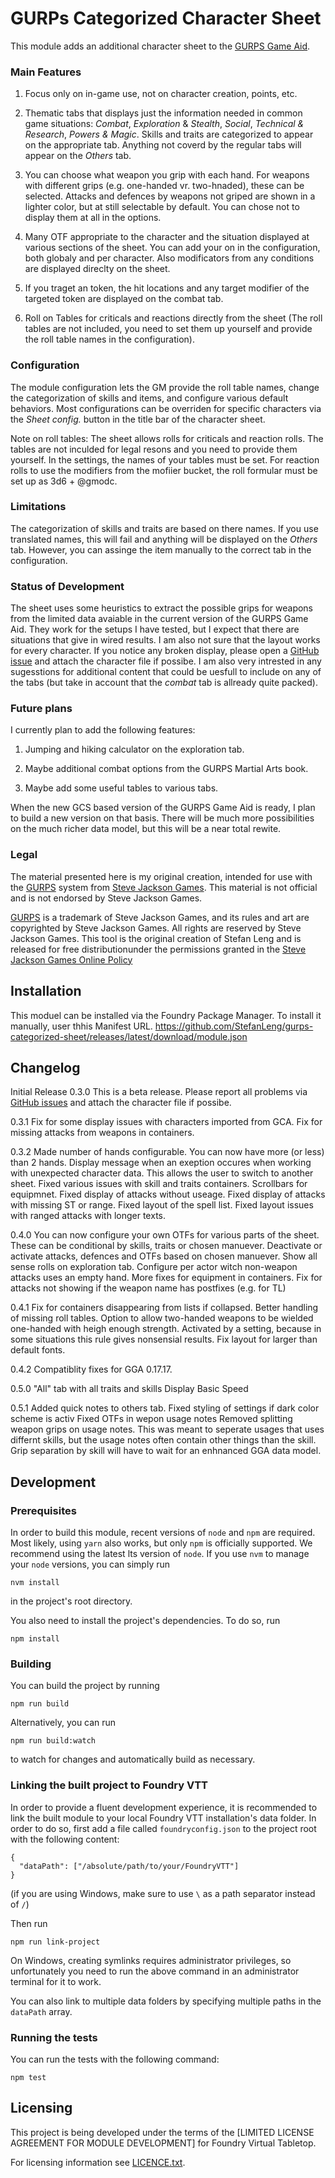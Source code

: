 <!--
SPDX-FileCopyrightText: 2022 Johannes Loher

SPDX-License-Identifier: MIT
-->

# GURPs Categorized Character Sheet

This module adds an additional character sheet to the [GURPS Game Aid](https://github.com/crnormand/gurps).

### Main Features

1. Focus only on in-game use, not on character creation, points, etc.

2. Thematic tabs that displays just the information needed in common game situations: _Combat_, _Exploration_ & _Stealth_, _Social_, _Technical & Research_, _Powers & Magic_. 
Skills and traits are categorized to appear on the appropriate tab. Anything not coverd by the regular tabs will appear on the _Others_ tab.

3. You can choose what weapon you grip with each hand. For weapons with different grips (e.g. one-handed vr. two-hnaded), these can be selected. Attacks and defences by weapons not griped are shown in a lighter color, but at still selectable by default. You can chose not to display them at all in the options.

4. Many OTF appropriate to the character and the situation displayed at various sections of the sheet. You can add your on in the configuration, both globaly and per character. Also modificators from any conditions are displayed  direclty on the sheet.

5. If you traget an token, the hit locations and any target modifier of the targeted token are displayed on the combat tab.

6. Roll on Tables for criticals and reactions directly from the sheet (The roll tables are not included, you need to set them up yourself and provide the roll table names in the configuration).

### Configuration

The module configuration lets the GM provide the roll table names, change the categorization of skills and items, and configure various default behaviors.
Most configurations can be overriden for specific characters via the _Sheet config._ button in the title bar of the character sheet.

Note on roll tables: The sheet allows rolls for criticals and reaction rolls. The tables are not inculded for legal resons and you need to provide them yourself. In the settings, the names of your tables must be set.
For reaction rolls to use the modifiers from the mofiier bucket, the roll formular must be set up as 3d6 + @gmodc.

### Limitations

The categorization of skills and traits are based on there names. If you use translated names, this will fail and anything will be displayed on the _Others_ tab. However, you can assinge the item manually to the correct tab in the configuration.

### Status of Development

The sheet uses some heuristics to extract the possible grips for weapons from the limited data avaiable in the current version of the GURPS Game Aid. They work for the setups I have tested, but I expect that there are situations that give in wired results. I am also not sure that the layout works for every character.
If you notice any broken display, please open a [GitHub issue](https://github.com/StefanLeng/gurps-categorized-sheet/issues)  and attach the character file if possibe.
I am also very intrested in any sugesstions for additional content that could be uesfull to include on any of the tabs (but take in account that the _combat_ tab is allready quite packed).

### Future plans

I currently plan to add the following features:

1. Jumping and hiking calculator on the exploration tab.

2. Maybe additional combat options from the GURPS Martial Arts book.

3. Maybe add some useful tables to various tabs.

When the new GCS based version of the GURPS Game Aid is ready, I plan to build a new version on that basis. There will be much more possibilities on the much richer data model, but this will be a near total rewite.

### Legal

The material presented here is my original creation, intended for use with the [GURPS](http://www.sjgames.com/gurps) system from [Steve Jackson Games](ttp://www.sjgames.com). This material is not official and is not endorsed by Steve Jackson Games.

[GURPS](http://www.sjgames.com/gurps) is a trademark of Steve Jackson Games, and its rules and art are copyrighted by Steve Jackson Games. All rights are reserved by Steve Jackson Games. This tool is the original creation of Stefan Leng and is released for free distributionunder the permissions granted in the [Steve Jackson Games Online Policy](http://www.sjgames.com/general/online_policy.html)


## Installation

This moduel can be installed via the Foundry Package Manager.
To install it manually, user thhis Manifest URL.
https://github.com/StefanLeng/gurps-categorized-sheet/releases/latest/download/module.json

## Changelog

Initial Release 0.3.0
This is a beta release. Please report all problems via [GitHub issues](https://github.com/StefanLeng/gurps-categorized-sheet/issues) and attach the character file if possibe.

0.3.1
Fix for some display issues with characters imported from GCA.
Fix for missing attacks from weapons in containers.

0.3.2
Made number of hands configurable. You can now have more (or less) than 2 hands.
Display message when an exeption occures when working with unexpected character data. This allows the user to switch to another sheet. 
Fixed various issues with skill and traits containers.
Scrollbars for equipmnet.
Fixed display of attacks without useage.
Fixed display of attacks with missing ST or range.
Fixed layout of the spell list.
Fixed layout issues with ranged attacks with longer texts.

0.4.0
You can now configure your own OTFs for various parts of the sheet. These can be conditional by skills, traits or chosen manuever.
Deactivate or activate attacks, defences and OTFs based on chosen manuever.
Show all sense rolls on exploration tab.
Configure per actor witch non-weapon attacks uses an empty hand.
More fixes for equipment in containers.
Fix for attacks not showing if the weapon name has postfixes (e.g. for TL)  

0.4.1
Fix for containers disappearing from lists if collapsed.
Better handling of missing roll tables.
Option to allow two-handed weapons to be wielded one-handed with heigh enough strength. Activated by a setting, because in some situations this rule gives nonsensial results.
Fix layout for larger than default fonts. 

0.4.2 
Compatiblity fixes for GGA 0.17.17.

0.5.0
"All" tab with all traits and skills
Display Basic Speed

0.5.1
Added quick notes to others tab.
Fixed styling of settings if dark color scheme is activ
Fixed OTFs in wepon usage notes
Removed splitting weapon grips on usage notes. This was meant to seperate usages that uses differnt skills, but the usage notes often contain other things than the skill. Grip separation by skill will have to wait for an enhnanced GGA data model.

## Development

### Prerequisites

In order to build this module, recent versions of `node` and `npm` are
required. Most likely, using `yarn` also works, but only `npm` is officially
supported. We recommend using the latest lts version of `node`. If you use `nvm`
to manage your `node` versions, you can simply run

```
nvm install
```

in the project's root directory.

You also need to install the project's dependencies. To do so, run

```
npm install
```

### Building

You can build the project by running

```
npm run build
```

Alternatively, you can run

```
npm run build:watch
```

to watch for changes and automatically build as necessary.

### Linking the built project to Foundry VTT

In order to provide a fluent development experience, it is recommended to link
the built module to your local Foundry VTT installation's data folder. In
order to do so, first add a file called `foundryconfig.json` to the project root
with the following content:

```
{
  "dataPath": ["/absolute/path/to/your/FoundryVTT"]
}
```

(if you are using Windows, make sure to use `\` as a path separator instead of
`/`)

Then run

```
npm run link-project
```

On Windows, creating symlinks requires administrator privileges, so
unfortunately you need to run the above command in an administrator terminal for
it to work.

You can also link to multiple data folders by specifying multiple paths in the
`dataPath` array.

### Running the tests

You can run the tests with the following command:

```
npm test
```

## Licensing

This project is being developed under the terms of the
[LIMITED LICENSE AGREEMENT FOR MODULE DEVELOPMENT] for Foundry Virtual Tabletop.

For licensing information see [LICENCE.txt](https://github.com/StefanLeng/gurps-categorized-sheet/blob/main/src/LICENSE.txt).
